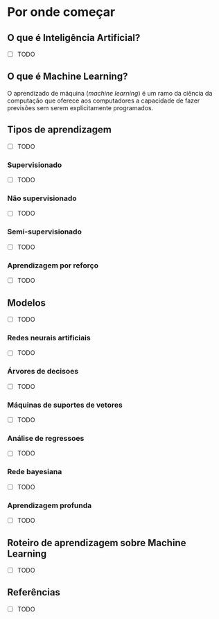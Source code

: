 # Por onde começar


## O que é Inteligência Artificial?

- [ ] TODO


## O que é Machine Learning?

O aprendizado de máquina (_machine learning_) é um ramo da ciência da computação que oferece aos computadores a capacidade de fazer previsões sem serem explicitamente programados.

## Tipos de aprendizagem

- [ ] TODO


### Supervisionado

- [ ] TODO


### Não supervisionado

- [ ] TODO


### Semi-supervisionado

- [ ] TODO


### Aprendizagem por reforço

- [ ] TODO


## Modelos

- [ ] TODO


### Redes neurais artificiais

- [ ] TODO


### Árvores de decisoes

- [ ] TODO


### Máquinas de suportes de vetores

- [ ] TODO


### Análise de regressoes

- [ ] TODO


### Rede bayesiana

- [ ] TODO


### Aprendizagem profunda

- [ ] TODO



## Roteiro de aprendizagem sobre Machine Learning

- [ ] TODO

## Referências

- [ ] TODO


